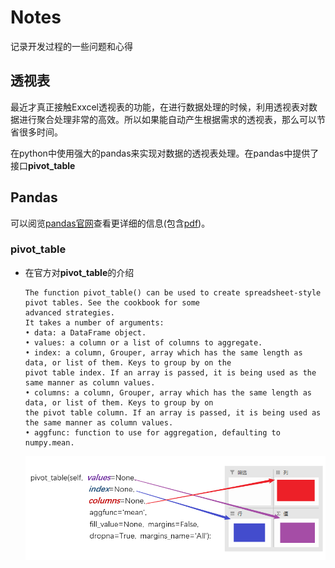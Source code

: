 # Notes

记录开发过程的一些问题和心得


## 透视表

最近才真正接触Exxcel透视表的功能，在进行数据处理的时候，利用透视表对数据进行聚合处理非常的高效。所以如果能自动产生根据需求的透视表，那么可以节省很多时间。

在python中使用强大的pandas来实现对数据的透视表处理。在pandas中提供了接口**pivot_table**

## Pandas

可以阅览[pandas官网](http://pandas.pydata.org/)查看更详细的信息(包含[pdf](http://117.128.6.31/cache/pandas.pydata.org/pandas-docs/stable/pandas.pdf?ich_args2=461-27115917036847_a9bbaaf53a84f3a0e6a84f629d176d3f_10001002_9c89612ad4c0f6d49e39518939a83798_061bfaaa0f142965b5714397065536a6))。

### pivot_table

* 在官方对**pivot_table**的介绍

  ```text
  The function pivot_table() can be used to create spreadsheet-style pivot tables. See the cookbook for some
  advanced strategies.
  It takes a number of arguments:
  • data: a DataFrame object.
  • values: a column or a list of columns to aggregate.
  • index: a column, Grouper, array which has the same length as data, or list of them. Keys to group by on the
  pivot table index. If an array is passed, it is being used as the same manner as column values.
  • columns: a column, Grouper, array which has the same length as data, or list of them. Keys to group by on
  the pivot table column. If an array is passed, it is being used as the same manner as column values.
  • aggfunc: function to use for aggregation, defaulting to numpy.mean.
  ```

  ![avatar](./imgs/api-pivot_table.png)

